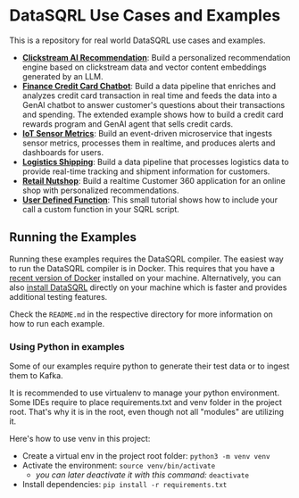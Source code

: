 # DataSQRL Use Cases and Examples

This is a repository for real world DataSQRL use cases and examples.

* **[Clickstream AI Recommendation](clickstream-ai-recommendation/)**: Build a personalized recommendation engine based on clickstream data and vector content embeddings generated by an LLM.
* **[Finance Credit Card Chatbot](finance-credit-card-chatbot/)**: Build a data pipeline that enriches and analyzes credit card transaction in real time and feeds the data into a GenAI chatbot to answer customer's questions about their transactions and spending. The extended example shows how to build a credit card rewards program and GenAI agent that sells credit cards.
* **[IoT Sensor Metrics](iot-sensor-metrics/)**: Build an event-driven microservice that ingests sensor metrics, processes them in realtime, and produces alerts and dashboards for users.
* **[Logistics Shipping](logistics-shipping-geodata/)**: Build a data pipeline that processes logistics data to provide real-time tracking and shipment information for customers.
* **[Retail Nutshop](retail-customer360-nutshop/)**: Build a realtime Customer 360 application for an online shop with personalized recommendations.
* **[User Defined Function](user-defined-function/)**: This small tutorial shows how to include your call a custom function in your SQRL script.


## Running the Examples

Running these examples requires the DataSQRL compiler. The easiest way to run the DataSQRL compiler is in Docker. This requires that you have a [recent version of Docker](https://docs.docker.com/get-docker/) installed on your machine. Alternatively, you can also [install DataSQRL](/update) directly on your machine which is faster and provides additional testing features. 

Check the `README.md` in the respective directory for more information on how to run each example.

### Using Python in examples

Some of our examples require python to generate their test data or to ingest them to Kafka.

It is recommended to use virtualenv to manage your python environment. Some IDEs require to place requirements.txt
and venv folder in the project root. That's why it is in the root, even though not all "modules" are utilizing it.

Here's how to use venv in this project:

- Create a virtual env in the project root folder: `python3 -m venv venv`
- Activate the environment: `source venv/bin/activate`
  - *you can later deactivate it with this command:* `deactivate`
- Install dependencies: `pip install -r requirements.txt`
